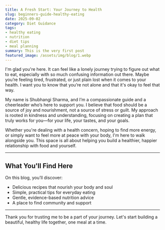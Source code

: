 ```yaml
---
title: A Fresh Start: Your Journey to Health
slug: beginners-guide-healthy-eating
date: 2025-09-02
category: Diet Guidance
tags:
- healthy eating
- nutrition
- diet tips
- meal planning
summary: This is the very first post
featured_image: /assets/img/blog/1.webp
---
```


I'm glad you're here. It can feel like a lonely journey trying to figure out what to eat, especially with so much confusing information out there. Maybe you’re feeling tired, frustrated, or just plain lost when it comes to your health. I want you to know that you’re not alone and that it's okay to feel that way.

My name is Shubhangi Sharma, and I’m a compassionate guide and a cheerleader who’s here to support you. I believe that food should be a source of joy and nourishment, not a source of stress or guilt. My approach is rooted in kindness and understanding, focusing on creating a plan that truly works for you—for your life, your tastes, and your goals.

Whether you're dealing with a health concern, hoping to find more energy, or simply want to feel more at peace with your body, I'm here to walk alongside you. This space is all about helping you build a healthier, happier relationship with food and yourself.

---

## What You'll Find Here

On this blog, you’ll discover:

* Delicious recipes that nourish your body and soul
* Simple, practical tips for everyday eating
* Gentle, evidence-based nutrition advice
* A place to find community and support

---

Thank you for trusting me to be a part of your journey. Let's start building a beautiful, healthy life together, one meal at a time.
